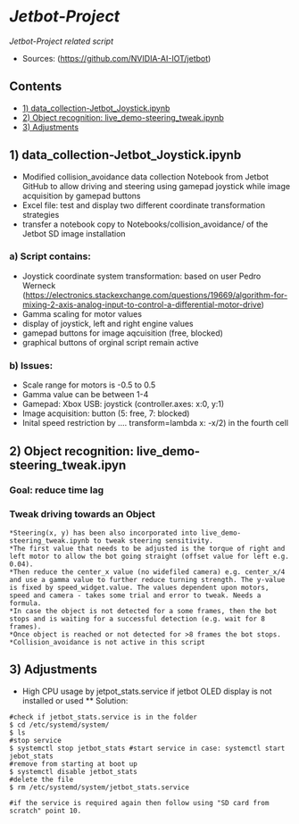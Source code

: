 # _Jetbot-Project_
*Jetbot-Project related script*

* Sources: (https://github.com/NVIDIA-AI-IOT/jetbot)


## Contents
* [1) data_collection-Jetbot_Joystick.ipynb](#script)
* [2) Object recognition: live_demo-steering_tweak.ipynb](#recognition)
* [3) Adjustments](#adjusts)

## 1) data_collection-Jetbot_Joystick.ipynb

* Modified collision_avoidance data collection Notebook from Jetbot GitHub to allow driving and steering using gamepad joystick while image acquisition by gamepad buttons
* Excel file: test and display two different coordinate transformation strategies
* transfer a notebook copy to Notebooks/collision_avoidance/ of the Jetbot SD image installation

### a) Script contains: 
   * Joystick coordinate system transformation: based on user Pedro Werneck (https://electronics.stackexchange.com/questions/19669/algorithm-for-mixing-2-axis-analog-input-to-control-a-differential-motor-drive)
   * Gamma scaling for motor values
   * display of joystick,  left and right engine values
   * gamepad buttons for image aqcuisition (free, blocked)
   * graphical buttons of orginal script remain active

### b) Issues:
   * Scale range for motors is -0.5 to 0.5
   * Gamma value can be between 1-4
   * Gamepad: Xbox USB: joystick (controller.axes: x:0, y:1)
   * Image acquisition: button (5: free, 7: blocked)
   * Inital speed restriction by …. transform=lambda x: -x/2) in the fourth cell 
 
 ## 2) Object recognition: live_demo-steering_tweak.ipyn
 ### Goal: reduce time lag
 ### Tweak driving towards an Object
	*Steering(x, y) has been also incorporated into live_demo-steering_tweak.ipynb to tweak steering sensitivity.
	*The first value that needs to be adjusted is the torque of right and left motor to allow the bot going straight (offset value for left e.g. 0.04).
	*Then reduce the center_x value (no widefiled camera) e.g. center_x/4 and use a gamma value to further reduce turning strength. The y-value is fixed by speed_widget.value. The values dependent upon motors, speed and camera - takes some trial and error to tweak. Needs a formula.
	*In case the object is not detected for a some frames, then the bot stops and is waiting for a successful detection (e.g. wait for 8 frames).
	*Once object is reached or not detected for >8 frames the bot stops.
	*Collision_avoidance is not active in this script
	
## 3) Adjustments
* High CPU usage by jetpot_stats.service if jetbot OLED display is not installed or used
** Solution:
```
#check if jetbot_stats.service is in the folder 
$ cd /etc/systemd/system/
$ ls
#stop service
$ systemctl stop jetbot_stats #start service in case: systemctl start jebot_stats
#remove from starting at boot up
$ systemctl disable jetbot_stats
#delete the file
$ rm /etc/systemd/system/jetbot_stats.service

#if the service is required again then follow using "SD card from scratch" point 10.
```
